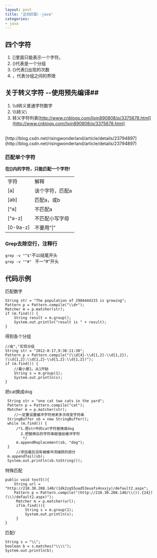 ```yaml
---
layout: post
title: "正则匹配--java"
categories:
- java
---
```


## 四个字符 ##
1. []里面只能表示一个字符。
2. ()代表是一个分组
3. {}代表[]出现的次数
4. ，代表分组之间的界限

## 关于转义字符 --使用预先编译##

1. \\\d转义普通字符数字
2. \\\\\转义\\
3. 转义字符列表[http://www.cnblogs.com/lixin890808/p/3375678.html](http://www.cnblogs.com/lixin890808/p/3375678.html)
<br/>
[http://blog.csdn.net/risingwonderland/article/details/23794897](http://blog.csdn.net/risingwonderland/article/details/23794897)

### 匹配单个字符 ###
**在[]内的字符，只能匹配一个字符!**
	
<table class="meng">
<tr><td>字符</td><td>解释</td></tr>
<tr><td>[a]</td><td>该个字符，匹配a</td></tr>
<tr><td>[ab]</td><td>匹配a，或b</td></tr>
<tr><td>[^a]</td><td>不匹配a</td></tr>
<tr><td>[^a-z]</td><td>不匹配小写字母</td></tr>
<tr><td>[0-9a-z]</td><td>不要用“|”</td></tr>
</table>

### Grep去除空行，注释行 ###

 `grep -v "^$"`不以结尾开头<br/>
 `grep -v "^#" ` 不一“#”开头<br/>

## 代码示例 ##

匹配数字


	String str = "The population of 2984444215 is growing";
	Pattern p = Pattern.compile("\\d+");
	Matcher m = p.matcher(str);
	if (m.find()) {
		String result = m.group();
		System.out.println("result is " + result);
	}


得到各个分组
	
	//由","实现分组
	String str = "2012-8-17,9:30-11:30"; 
	Pattern p = Pattern.compile("(\\d{4}-\\d{1,2}-\\d{1,2}),(\\d{1,2}:\\d{1,2}-\\d{1,2}:\\d{1,2})");
	if (m.find()) {
		//最小是1，从1开始
		String s = m.group(1);
		System.out.println(s);
	}

把cat换成dog
	
	 String str = "one cat two cats in the yard";
	 Pattern p = Pattern.compile("cat");
	 Matcher m = p.matcher(str);
		//一定要设置缓冲字符用来多次改变字符串
	 StringBuffer sb = new StringBuffer();
	 while (m.find()) {
		 /*1.把str中的cat字符替换成dog
		   2.把替换后的字符串赋值给缓冲字符
			*/
	     m.appendReplacement(sb, "dog");
	 }
	     //添加最后没有被缓冲流捕获的部分
	 m.appendTail(sb);
	 System.out.println(sb.toString());



特殊匹配

	public void test5(){
		String url = "http://210.30.208.140/(1dk2zq55uad53euafs4nxxjy)/default2.aspx";
		Pattern p = Pattern.compile("(http://210.30.208.140/\\()(.{24})(\\)/default2.aspx)");
		 Matcher m = p.matcher(url);
		 if(m.find()){
			 String s = m.group(1);
			 System.out.println(s);
		 }
	}
	

匹配/

	String s = "\\";
	boolean b = s.matches("\\\\");
	System.out.println(b);

